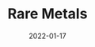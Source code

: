 ---
date: 2022-01-17
##
title:    Rare Metals 
## Titel der Publikation, beispielweise The Lancet.
##
authors: 'Ni, YQ, Zeng, HH, Song, XW, et al. '
##
status:   default
##
en:
  subtitle:   'Potential metal-related strategies for prevention and treatment of COVID-19'
  ##
  description: 'The coronavirus disease 2019 (COVID-19) caused by severe acute respiratory syndrome coronavirus 2 (SARS-CoV-2) has posed severe threats to human health, public safety, and the global economy. Metal nutrient elements can directly or indirectly take part in human immune responses, and metal-related drugs have served as antiviral drugs and/or enzyme inhibitors for many years, providing potential solutions to the prevention and treatment of COVID-19. Metal-based drugs are currently under a variety of chemical structures and exhibit wide-range bioactivities, demonstrating irreplaceable advantages in pharmacology. This review is an intention to summarize recent progress in the prevention and treatment strategies against COVID-19 from the perspective of metal pharmacology. The current and potential utilization of metal-based drugs is briefly introduced. Specifically, metallohydrogels that have been shown to present superior antiviral activities are stressed in the paper as potential drugs for the treatment of COVID-19.'
  ## 
  tags:    [COVID-19, SARS-CoV-2, metal-related drugs, metal nutrient elements, metallohydrogel, zinc, selenium, magnesium, copper, ferrum]
## 
de: 
  ##
  subtitle:   'Mögliche metallbezogene Strategien zur Prävention und Behandlung von COVID-19'
  ##
  description: 'Die Coronavirus-Krankheit 2019 (COVID-19), die durch das schwere akute respiratorische Syndrom Coronavirus 2 (SARS-CoV-2) verursacht wird, stellt eine ernsthafte Bedrohung für die menschliche Gesundheit, die öffentliche Sicherheit und die Weltwirtschaft dar. Metallische Nährstoffe können direkt oder indirekt an menschlichen Immunreaktionen beteiligt sein, und metallverwandte Arzneimittel dienen seit vielen Jahren als antivirale Arzneimittel und/oder Enzyminhibitoren und bieten potenzielle Lösungen für die Prävention und Behandlung von COVID-19. Medikamente auf Metallbasis haben derzeit eine Vielzahl chemischer Strukturen und weisen eine breite Palette von Bioaktivitäten auf, die in der Pharmakologie unersetzliche Vorteile bieten. In dieser Übersicht sollen die jüngsten Fortschritte bei den Präventions- und Behandlungsstrategien gegen COVID-19 aus der Perspektive der Metallpharmakologie zusammengefasst werden. Die aktuelle und potenzielle Nutzung von Medikamenten auf Metallbasis wird kurz vorgestellt. Insbesondere werden Metallhydrogele, die nachweislich eine überlegene antivirale Aktivität aufweisen, als potenzielle Arzneimittel zur Behandlung von COVID-19 hervorgehoben.'
  ## 
  ##
  tags:     [COVID-19, SARS-CoV-2, Medikamente auf Metallbasis, Metallement-Nährstoffe, Metallhydrogel, Zink, Selen, Magnesium, Kupfer, Eisen]
##
group:  "Treatments"
##
credit:      https://doi.org/10.1007/s12598-021-01894-y
##
## 2020-09-30_10.1038_s41590-020-00808-x.md
---